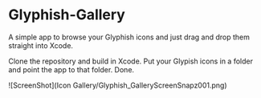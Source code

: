 Glyphish-Gallery
================

A simple app to browse your Glyphish icons and just drag and drop them straight into Xcode.

Clone the repository and build in Xcode. Put your Glypish icons in a folder and point the app to that folder. Done.

![ScreenShot](Icon Gallery/Glyphish_GalleryScreenSnapz001.png)
